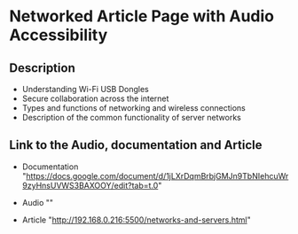 # Networked Article Page with Audio Accessibility

## Description
   - Understanding Wi-Fi USB Dongles
   - Secure collaboration across the internet 
   - Types and functions of networking and wireless connections
   - Description of the common functionality of server networks

## Link to the Audio, documentation and Article
  - Documentation "https://docs.google.com/document/d/1jLXrDqmBrbjGMJn9TbNIehcuWr9zyHnsUVWS3BAXOOY/edit?tab=t.0"

  - Audio ""

  - Article "http://192.168.0.216:5500/networks-and-servers.html"
